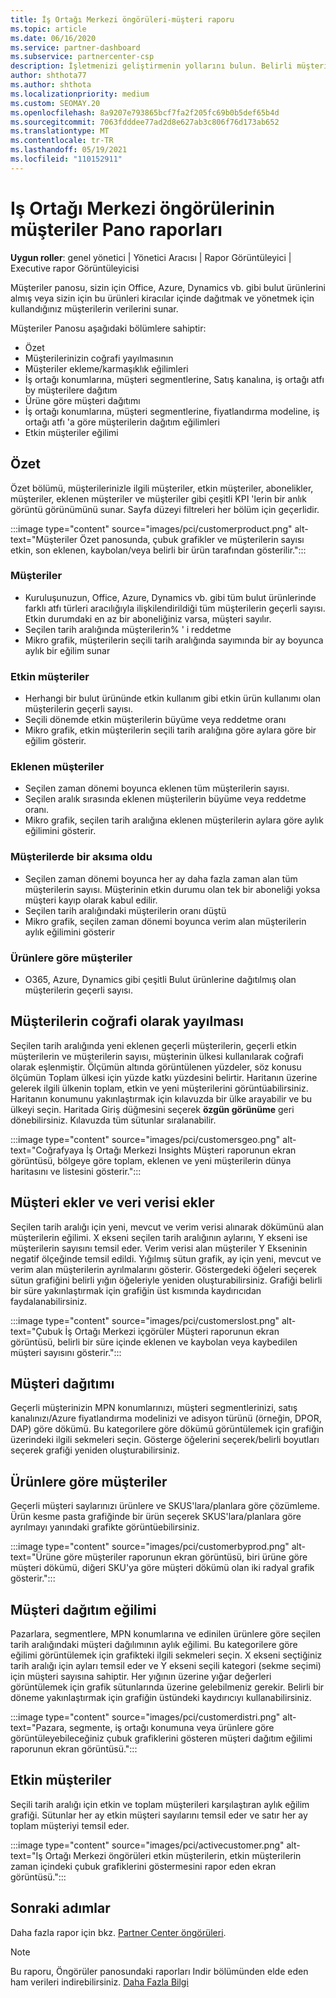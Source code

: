 ```yaml
---
title: İş Ortağı Merkezi öngörüleri-müşteri raporu
ms.topic: article
ms.date: 06/16/2020
ms.service: partner-dashboard
ms.subservice: partnercenter-csp
description: İşletmenizi geliştirmenin yollarını bulun. Belirli müşteri eğilimlerini coğrafya, ürüne ve diğer özniteliklere göre görün.
author: shthota77
ms.author: shthota
ms.localizationpriority: medium
ms.custom: SEOMAY.20
ms.openlocfilehash: 8a9207e793865bcf7fa2f205fc69b0b5def65b4d
ms.sourcegitcommit: 7063fdddee77ad2d8e627ab3c806f76d173ab652
ms.translationtype: MT
ms.contentlocale: tr-TR
ms.lasthandoff: 05/19/2021
ms.locfileid: "110152911"
---
```

# <a name="customers-dashboard-reports-from-partner-center-insights"></a>Iş Ortağı Merkezi öngörülerinin müşteriler Pano raporları

**Uygun roller**: genel yönetici | Yönetici Aracısı | Rapor Görüntüleyici | Executive rapor Görüntüleyicisi

Müşteriler panosu, sizin için Office, Azure, Dynamics vb. gibi bulut ürünlerini almış veya sizin için bu ürünleri kiracılar içinde dağıtmak ve yönetmek için kullandığınız müşterilerin verilerini sunar. 
 
Müşteriler Panosu aşağıdaki bölümlere sahiptir: 

- Özet  
- Müşterilerinizin coğrafi yayılmasının 
- Müşteriler ekleme/karmaşıklık eğilimleri 
- İş ortağı konumlarına, müşteri segmentlerine, Satış kanalına, iş ortağı atfı by müşterilere dağıtım 
- Ürüne göre müşteri dağıtımı 
- İş ortağı konumlarına, müşteri segmentlerine, fiyatlandırma modeline, iş ortağı atfı 'a göre müşterilerin dağıtım eğilimleri 
- Etkin müşteriler eğilimi 

## <a name="summary"></a>Özet

Özet bölümü, müşterilerinizle ilgili müşteriler, etkin müşteriler, abonelikler, müşteriler, eklenen müşteriler ve müşteriler gibi çeşitli KPI 'lerin bir anlık görüntü görünümünü sunar. Sayfa düzeyi filtreleri her bölüm için geçerlidir.

:::image type="content" source="images/pci/customerproduct.png" alt-text="Müşteriler Özet panosunda, çubuk grafikler ve müşterilerin sayısı etkin, son eklenen, kaybolan/veya belirli bir ürün tarafından gösterilir.":::

### <a name="customers"></a>Müşteriler

- Kuruluşunuzun, Office, Azure, Dynamics vb. gibi tüm bulut ürünlerinde farklı atfı türleri aracılığıyla ilişkilendirildiği tüm müşterilerin geçerli sayısı. Etkin durumdaki en az bir aboneliğiniz varsa, müşteri sayılır.  
- Seçilen tarih aralığında müşterilerin% ' i reddetme 
- Mikro grafik, müşterilerin seçili tarih aralığında sayımında bir ay boyunca aylık bir eğilim sunar

### <a name="active-customers"></a>Etkin müşteriler

- Herhangi bir bulut ürününde etkin kullanım gibi etkin ürün kullanımı olan müşterilerin geçerli sayısı.
- Seçili dönemde etkin müşterilerin büyüme veya reddetme oranı
- Mikro grafik, etkin müşterilerin seçili tarih aralığına göre aylara göre bir eğilim gösterir.

### <a name="customers-added"></a>Eklenen müşteriler

- Seçilen zaman dönemi boyunca eklenen tüm müşterilerin sayısı.
- Seçilen aralık sırasında eklenen müşterilerin büyüme veya reddetme oranı.
- Mikro grafik, seçilen tarih aralığına eklenen müşterilerin aylara göre aylık eğilimini gösterir.

### <a name="customers-churned"></a>Müşterilerde bir aksıma oldu
- Seçilen zaman dönemi boyunca her ay daha fazla zaman alan tüm müşterilerin sayısı. Müşterinin etkin durumu olan tek bir aboneliği yoksa müşteri kayıp olarak kabul edilir. 
- Seçilen tarih aralığındaki müşterilerin oranı düştü 
- Mikro grafik, seçilen zaman dönemi boyunca verim alan müşterilerin aylık eğilimini gösterir 
 
### <a name="customers-by-products"></a>Ürünlere göre müşteriler

- O365, Azure, Dynamics gibi çeşitli Bulut ürünlerine dağıtılmış olan müşterilerin geçerli sayısı.  

## <a name="geographical-spread-of-your-customers"></a>Müşterilerin coğrafi olarak yayılması

Seçilen tarih aralığında yeni eklenen geçerli müşterilerin, geçerli etkin müşterilerin ve müşterilerin sayısı, müşterinin ülkesi kullanılarak coğrafi olarak eşlenmiştir. Ölçümün altında görüntülenen yüzdeler, söz konusu ölçümün Toplam ülkesi için yüzde katkı yüzdesini belirtir. Haritanın üzerine gelerek ilgili ülkenin toplam, etkin ve yeni müşterilerini görüntüabilirsiniz. Haritanın konumunu yakınlaştırmak için kılavuzda bir ülke arayabilir ve bu ülkeyi seçin. Haritada Giriş düğmesini seçerek **özgün görünüme** geri dönebilirsiniz. Kılavuzda tüm sütunlar sıralanabilir.  

:::image type="content" source="images/pci/customersgeo.png" alt-text="Coğrafyaya İş Ortağı Merkezi Insights Müşteri raporunun ekran görüntüsü, bölgeye göre toplam, eklenen ve yeni müşterilerin dünya haritasını ve listesini gösterir.":::

## <a name="customer-adds-and-churns"></a>Müşteri ekler ve veri verisi ekler

Seçilen tarih aralığı için yeni, mevcut ve verim verisi alınarak dökümünü alan müşterilerin eğilimi. X ekseni seçilen tarih aralığının aylarını, Y ekseni ise müşterilerin sayısını temsil eder. Verim verisi alan müşteriler Y Ekseninin negatif ölçeğinde temsil edildi. Yığılmış sütun grafik, ay için yeni, mevcut ve verim alan müşterilerin ayrılmalarını gösterir. Göstergedeki öğeleri seçerek sütun grafiğini belirli yığın öğeleriyle yeniden oluşturabilirsiniz. Grafiği belirli bir süre yakınlaştırmak için grafiğin üst kısmında kaydırıcıdan faydalanabilirsiniz. 

:::image type="content" source="images/pci/customerslost.png" alt-text="Çubuk İş Ortağı Merkezi içgörüler Müşteri raporunun ekran görüntüsü, belirli bir süre içinde eklenen ve kaybolan veya kaybedilen müşteri sayısını gösterir.":::

## <a name="customer-distribution"></a>Müşteri dağıtımı

Geçerli müşterinizin MPN konumlarınızı, müşteri segmentlerinizi, satış kanalınızı/Azure fiyatlandırma modelinizi ve adisyon türünü (örneğin, DPOR, DAP) göre dökümü. Bu kategorilere göre dökümü görüntülemek için grafiğin üzerindeki ilgili sekmeleri seçin. Gösterge öğelerini seçerek/belirli boyutları seçerek grafiği yeniden oluşturabilirsiniz. 

## <a name="customers-by-products"></a>Ürünlere göre müşteriler

Geçerli müşteri saylarınızı ürünlere ve SKUS'lara/planlara göre çözümleme. Ürün kesme pasta grafiğinde bir ürün seçerek SKUS'lara/planlara göre ayrılmayı yanındaki grafikte görüntüebilirsiniz.

:::image type="content" source="images/pci/customerbyprod.png" alt-text="Ürüne göre müşteriler raporunun ekran görüntüsü, biri ürüne göre müşteri dökümü, diğeri SKU'ya göre müşteri dökümü olan iki radyal grafik gösterir.":::

## <a name="customer-distribution-trend"></a>Müşteri dağıtım eğilimi 

Pazarlara, segmentlere, MPN konumlarına ve edinilen ürünlere göre seçilen tarih aralığındaki müşteri dağılımının aylık eğilimi. Bu kategorilere göre eğilimi görüntülemek için grafikteki ilgili sekmeleri seçin. X ekseni seçtiğiniz tarih aralığı için ayları temsil eder ve Y ekseni seçili kategori (sekme seçimi) için müşteri sayısına sahiptir. Her yığının üzerine yığar değerleri görüntülemek için grafik sütunlarında üzerine gelebilmeniz gerekir. Belirli bir döneme yakınlaştırmak için grafiğin üstündeki kaydırıcıyı kullanabilirsiniz.   

:::image type="content" source="images/pci/customerdistri.png" alt-text="Pazara, segmente, iş ortağı konumuna veya ürünlere göre görüntüleyebileceğiniz çubuk grafiklerini gösteren müşteri dağıtım eğilimi raporunun ekran görüntüsü.":::

## <a name="active-customers"></a>Etkin müşteriler

Seçili tarih aralığı için etkin ve toplam müşterileri karşılaştıran aylık eğilim grafiği. Sütunlar her ay etkin müşteri sayılarını temsil eder ve satır her ay toplam müşteriyi temsil eder. 

:::image type="content" source="images/pci/activecustomer.png" alt-text="Iş Ortağı Merkezi öngörüleri etkin müşterilerin, etkin müşterilerin zaman içindeki çubuk grafiklerini göstermesini rapor eden ekran görüntüsü.":::

## <a name="next-steps"></a>Sonraki adımlar

Daha fazla rapor için bkz. [Partner Center öngörüleri](partner-center-insights.md).

>[!NOTE]
> Bu raporu, Öngörüler panosundaki raporları Indir bölümünden elde eden ham verileri indirebilirsiniz. [Daha Fazla Bilgi](pci-download-reports.md) 
